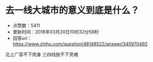# 去一线大城市的意义到底是什么？
- 点赞数：5411
- 更新时间：2018年03月20日10时32分58秒
- 回答url：https://www.zhihu.com/question/48148522/answer/345970492
<body>
 <p data-pid="jYW7jxmx">北上广容不下肉身 三四线放不下灵魂</p>
</body>